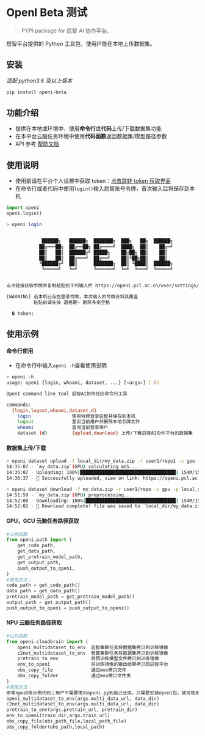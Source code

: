 # OpenI Beta 测试

> PYPI package for 启智 AI 协作平台。

启智平台提供的 Python 工具包，使用户能在本地上传数据集。

## 安装

_适配 python3.6 及以上版本_

```bash
pip install openi-beta
```

## 功能介绍

- 提供在本地或环境中，使用**命令行**或**代码**上传/下载数据集功能
- 在本平台云脑任务环境中使用**代码函数**返回数据集/模型路径参数
- API 参考 [帮助文档](http://192.168.207.34/docs/index.html#/api/list)

## 使用说明

- 使用前请在平台个人设置中获取 token：[点击跳转 token 获取界面](https://openi.pcl.ac.cn/user/settings/applications)
- 在命令行或者代码中使用`login()`输入启智账号令牌，首次输入后将保存到本机

```python
import openi
openi.login()
```

```bash
> openi login


             ██████╗   ██████╗  ███████╗  ███╗   ██╗  ██████╗
            ██╔═══██╗  ██╔══██╗ ██╔════╝  ████╗  ██║    ██╔═╝
            ██║   ██║  ██████╔╝ █████╗    ██╔██╗ ██║    ██║
            ██║   ██║  ██╔═══╝  ██╔══╝    ██║╚██╗██║    ██║
            ╚██████╔╝  ██║      ███████╗  ██║ ╚████║  ██████╗
             ╚═════╝   ╚═╝      ╚══════╝  ╚═╝  ╚═══╝  ╚═════╝


点击链接获取令牌并复制粘贴到下列输入栏 https://openi.pcl.ac.cn/user/settings/applications

[WARNING] 若本机已存在登录令牌，本次输入的令牌会将其覆盖
          粘贴前请先按 退格键⇦ 删除多余空格

  🔒 token:

```

## 使用示例

#### 命令行使用

- 在命令行中输入`openi -h`查看使用说明

```bash
> openi -h
usage: openi {login, whoami, dataset, ...} [<args>] [-h]

OpenI command line tool 启智AI协作社区命令行工具

commands:
  {login,logout,whoami,dataset,d}
    login               使用令牌登录启智并保存到本机
    logout              登出当前用户并删除本地令牌文件
    whoami              查询当前登录用户
    dataset (d)         {upload,download} 上传/下载启智AI协作平台的数据集
```

#### 数据集上传/下载

```bash
> openi dataset upload -f local_dir/my_data.zip -r user1/repo1 -c gpu
14:35:07 - `my_data.zip`(GPU) calculating md5...
14:35:07 - Uploading: 100%|███████████████████████████████████| 154M/154M [01:28<00:00, 1.73MB/s]
14:36:37 - 🎉 Successfully uploaded, view on link: https://openi.pcl.ac.cn/user1/repo1/datasets
```

```bash
> openi dataset download -f my_data.zip -r user1/repo -c gpu -p local_dir/
14:51:59 - `my_data.zip`(GPU) preprocessing...
14:52:00 - Downloading: 100%|█████████████████████████████████| 154M/154M [00:02<00:00, 59.5MB/s]
14:52:02 - 🎉 Download complete! file was saved to `local_dir/my_data.zip`
```

#### GPU，GCU 云脑任务路径获取

```python
#公共函数
from openi.path import (
    get_code_path,
    get_data_path,
    get_pretrain_model_path,
    get_output_path,
    push_output_to_openi,
)
#使用方法：
code_path = get_code_path()
data_path = get_data_path()
pretrain_model_path = get_pretrain_model_path()
output_path = get_output_path()
push_output_to_openi = push_output_to_openi()


```

#### NPU 云脑任务路径获取

```python
#公共函数
from openi.cloudbrain import (
    openi_multidataset_to_env  启智集群任务将数据集拷贝到训练镜像
    c2net_multidataset_to_env  智算集群任务将数据集拷贝到训练镜像
    pretrain_to_env            将预训练模型文件拷贝到训练镜像
    env_to_openi               将训练镜像的输出结果拷贝回启智平台
    obs_copy_file              通过mox拷贝文件
    obs_copy_folder 	       通过mox拷贝文件夹
)
#使用方法：
参考npu训练示例代码；用户不需要拷贝openi.py到自己仓库，只需要安装openi包，就可使用以下公共函数：
openi_multidataset_to_env(args.multi_data_url, data_dir)
c2net_multidataset_to_env(args.multi_data_url, data_dir)
pretrain_to_env(args.pretrain_url, pretrain_dir)
env_to_openi(train_dir,args.train_url)
obs_copy_file(obs_path_file,local_path_file)
obs_copy_folder(obs_path,local_path)
```

